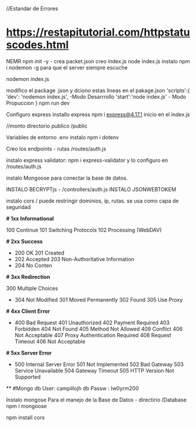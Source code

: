 //Estandar de Errores

# https://restapitutorial.com/httpstatuscodes.html

NEMR
npm init -y - crea packet.json
creo index.js
node index.js
instalo npm i nodemon -g para que el server siempre escuche

nodemon index.js

modifico el package .json y dciono estas lineas
en el pakage.json
'scripts':{
'dev': 'nodemon index.js', -Modo Desarrrollo
'start':'node index.js' - Modo Propuccion
}
npm run dev

Configuro express
installo express
npm i express@4.17.1
inicio en el index.js

//monto directorio publico /public

Variables de entorno
.env
instalo npm i dotenv

Creo los endpoints - rutas /routes/auth.js

instalo express validator: npm i express-validator y lo configuro en /routes/auth.js

instalo Mongoose para conectar la base de datos.

INSTALO BECRYPTjs - /controllers/auth.js
INSTALO JSONWEBTOKEM

instalo cors / puede restringir dominios, ip, rutas. se usa como capa de seguridad

**# 1xx Informational**

100 Continue
101 Switching Protocols
102 Processing (WebDAV)

**# 2xx Success**

- 200 OK
  201 Created
- 202 Accepted
  203 Non-Authoritative Information
- 204 No Conten

**# 3xx Redirection**

300 Multiple Choices

- 304 Not Modified
  301 Moved Permanently
  302 Found
  305 Use Proxy

**# 4xx Client Error**

- 400 Bad Request
  401 Unauthorized
  402 Payment Required
  403 Forbidden
  404 Not Found
  405 Method Not Allowed
  409 Conflict
  406 Not Acceptable
  407 Proxy Authentication Required
  408 Request Timeout
  406 Not Acceptable

**# 5xx Server Error**

- 500 Internal Server Error
  501 Not Implemented
  502 Bad Gateway
  503 Service Unavailable
  504 Gateway Timeout
  505 HTTP Version Not Supported

\*\* #Mongo
db User: campillojh
db Passw : Iw0yrm200

Instalo mongose Para el manejo de la Base de Datos - directirio /Database
npm i mongoose

npm install cors
